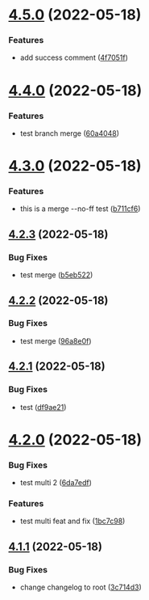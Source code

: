 # [4.5.0](https://github.com/oeyoews/semantictest/compare/v4.4.0...v4.5.0) (2022-05-18)


### Features

* add success comment ([4f7051f](https://github.com/oeyoews/semantictest/commit/4f7051f4f5768a5d300cb02116a7efb42bed3f94))

# [4.4.0](https://github.com/oeyoews/semantictest/compare/v4.3.0...v4.4.0) (2022-05-18)


### Features

* test branch merge ([60a4048](https://github.com/oeyoews/semantictest/commit/60a4048a717e5f802665d7a7d85e248429606231))

# [4.3.0](https://github.com/oeyoews/semantictest/compare/v4.2.3...v4.3.0) (2022-05-18)


### Features

* this is a merge --no-ff test ([b711cf6](https://github.com/oeyoews/semantictest/commit/b711cf69c0c8a98d8b0c0e0fc89c71ff5e74de94))

## [4.2.3](https://github.com/oeyoews/semantictest/compare/v4.2.2...v4.2.3) (2022-05-18)


### Bug Fixes

* test merge ([b5eb522](https://github.com/oeyoews/semantictest/commit/b5eb52291a8c555f69c5cca1559075a59bf50547))

## [4.2.2](https://github.com/oeyoews/semantictest/compare/v4.2.1...v4.2.2) (2022-05-18)


### Bug Fixes

* test merge ([96a8e0f](https://github.com/oeyoews/semantictest/commit/96a8e0fb3da7cf0d7a4632160fb7db62a344ad97))

## [4.2.1](https://github.com/oeyoews/semantictest/compare/v4.2.0...v4.2.1) (2022-05-18)


### Bug Fixes

* test ([df9ae21](https://github.com/oeyoews/semantictest/commit/df9ae2182e8cb9f9dde48a383ebbaf0f126db567))

# [4.2.0](https://github.com/oeyoews/semantictest/compare/v4.1.1...v4.2.0) (2022-05-18)


### Bug Fixes

* test multi 2 ([6da7edf](https://github.com/oeyoews/semantictest/commit/6da7edfbb1841989962800357f0135c4ce0e7aba))


### Features

* test multi feat and fix ([1bc7c98](https://github.com/oeyoews/semantictest/commit/1bc7c98b9e43ffd575e2aa02ee05f1619a17c4fd))

## [4.1.1](https://github.com/oeyoews/semantictest/compare/v4.1.0...v4.1.1) (2022-05-18)


### Bug Fixes

* change changelog to root ([3c714d3](https://github.com/oeyoews/semantictest/commit/3c714d32564a4fc7280fa9724e39332442f09fe0))
